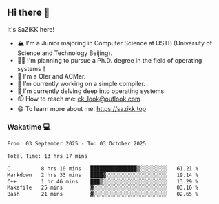 ## Hi there 👋

It's SaZiKK here!

- 🏔️ I'm a Junior majoring in Computer Science  at USTB (University of Science and Technology Beijing).
- 🧑‍🎓 I'm planning to pursue a Ph.D. degree in the field of operating systems！
- 🚀 I'm a OIer and ACMer.
- 🔭 I’m currently working on a simple compiler.
- 🌱 I'm currently delving deep into operating systems.
- 📫 How to reach me: ck_look@outlook.com
- 😄 To learn more about me: https://sazikk.top

  
<!--
**SaZiKK/SaZiKK** is a ✨ _special_ ✨ repository because its `README.md` (this file) appears on your GitHub profile.

Here are some ideas to get you started:

- 🔭 I’m currently working on ...
- 🌱 I’m currently learning ...
- 👯 I’m looking to collaborate on ...
- 🤔 I’m looking for help with ...
- 💬 Ask me about ...
- 📫 How to reach me: ...
- 😄 Pronouns: ...
- ⚡ Fun fact: ...
-->

### Wakatime 💻

<!--START_SECTION:waka-->

```txt
From: 03 September 2025 - To: 03 October 2025

Total Time: 13 hrs 17 mins

C          8 hrs 10 mins   ███████████████▒░░░░░░░░░   61.21 %
Markdown   2 hrs 33 mins   ████▓░░░░░░░░░░░░░░░░░░░░   19.14 %
C++        1 hr 46 mins    ███▒░░░░░░░░░░░░░░░░░░░░░   13.29 %
Makefile   25 mins         ▓░░░░░░░░░░░░░░░░░░░░░░░░   03.16 %
Bash       21 mins         ▓░░░░░░░░░░░░░░░░░░░░░░░░   02.65 %
```

<!--END_SECTION:waka-->
